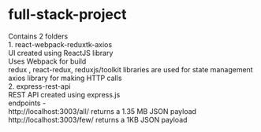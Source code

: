 # full-stack-project

Contains 2 folders <br> 1. react-webpack-reduxtk-axios <br> UI created using ReactJS library <br> Uses Webpack for build <br> redux , react-redux, reduxjs/toolkit libraries are used for state management <br> axios library for making HTTP calls <br>  2. express-rest-api <br> REST API created using express.js <br>
endpoints - <br> http://localhost:3003/all/ returns a 1.35 MB JSON payload <br> http://localhost:3003/few/ returns a 1KB JSON payload 

